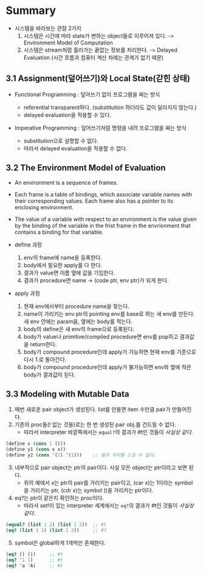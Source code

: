 # Summary

- 시스템을 바라보는 관점 2가지
  1. 시스템은 시간에 따라 state가 변하는 object들로 이루어져 있다.
     -> Environment Model of Computation
  2. 시스템은 stream처럼 흘러가는 끝없는 정보를 처리한다.
     -> Delayed Evaluation (시간 흐름과 컴퓨터 계산 차례는 관계가 없기 때문)

## 3.1 Assignment(덮어쓰기)와 Local State(갇힌 상태)

- Functional Programming : 덮어쓰기 없이 프로그램을 짜는 방식
  - referential transparent하다. (substitution 하더라도 값이 달라지지 않는다.)
  - delayed evaluation을 적용할 수 있다.

- Imperative Programming : 덮어쓰기처럼 명령을 내려 프로그램을 짜는 방식
  - substitution으로 설명할 수 없다.
  - 따라서 delayed evaluation을 적용할 수 없다.

## 3.2 The Environment Model of Evaluation

- An environment is a sequence of frames.
- Each frame is a table of bindings, which associate variable names with their corresponding values. Each frame also has a pointer to its enclosing environment.
- The value of a variable with respect to an environment is the value given by the binding of the variable in the frist frame in the envrionment that contains a binding for that variable.

- define 과정
  1. env의 frame에 name을 등록한다.
  2. body에서 필요한 apply를 다 한다.
  3. 결과가 value면 이름 옆에 값을 기입한다.
  4. 결과가 procedure면 name -> (code ptr, env ptr)가 되게 한다.

- apply 과정
  1. 현재 env에서부터 procedure name을 찾는다.
  2. name이 가리키는 env ptr의 pointing env를 base로 하는 새 env를 만든다. 새 env 안에는 param을, 옆에는 body를 적는다.
  3. body의 define은 새 env의 frame으로 등록된다.
  4. body가 value나 primitive/compiled procedure면 env를 pop하고 결과값을 return한다.
  5. body가 compound procedure인데 apply가 가능하면 현재 env를 기준으로 다시 1.로 돌아간다.
  6. body가 compound procedure인데 apply가 불가능하면 env와 옆에 적은 body가 결과값이 된다.

## 3.3 Modeling with Mutable Data

1. 매번 새로운 pair object가 생성된다. list를 만들면 item 수만큼 pair가 만들어진다.
2. 기존의 proc들(! 없는 것들)로는 한 번 생성된 pair obj.를 건드릴 수 없다.
   - 따라서 interpreter 바깥쪽에서는 `equal?`의 결과가 #t인 것들이 _사실상 같다_.
```scheme
(define x (cons 1 ()))
(define y1 (cons x x))
(define y2 (cons '(1) '(1)))    ;; 둘의 차이를 느낄 수 없다.
```
3. 내부적으로 pair object는 ptr의 pair이다. 사실 모든 object는 ptr이라고 보면 된다.
   - 위의 예에서 x는 ptr의 pair를 가리키는 pair이고, (car x)는 1이라는 symbol을 가리키는 ptr, (cdr x)는 symbol ()을 가리키는 ptr이다.
4. eq?는 ptr이 같은지 확인하는 proc이다.
   - 따라서 set!이 있는 interpreter 세계에서는 `eq?`의 결과가 #t인 것들이 _사실상 같다_.
```scheme
(equal? (list 1 2) (list 1 2))  ;; #t
(eq? (list 1 2) (list 1 2))     ;; #f
```
5. symbol은 global하게 1개씩만 존재한다.
```scheme
(eq? () ())     ;; #t
(eq? '1 1)      ;; #t
(eq? 'a 'A)     ;; #t
```
